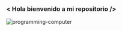 ### < Hola bienvenido a mi repositorio />

![programming-computer](https://user-images.githubusercontent.com/97894844/172505705-c39ca318-6fca-4260-950e-1bf44cad3bb7.gif)
